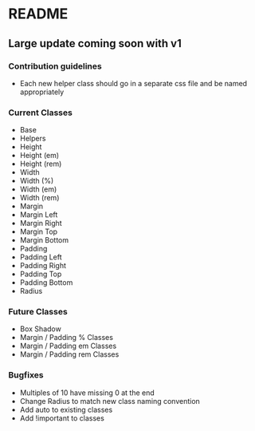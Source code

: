 # README #

## Large update coming soon with v1 ##

### Contribution guidelines ###

* Each new helper class should go in a separate css file and be named appropriately

### Current Classes ###

* Base
* Helpers
* Height
* Height (em)
* Height (rem)
* Width
* Width (%)
* Width (em)
* Width (rem)
* Margin
* Margin Left
* Margin Right
* Margin Top
* Margin Bottom
* Padding
* Padding Left
* Padding Right
* Padding Top
* Padding Bottom
* Radius

### Future Classes ###

* Box Shadow
* Margin / Padding % Classes
* Margin / Padding em Classes
* Margin / Padding rem Classes

### Bugfixes ###

* Multiples of 10 have missing 0 at the end
* Change Radius to match new class naming convention
* Add auto to existing classes
* Add !important to classes
